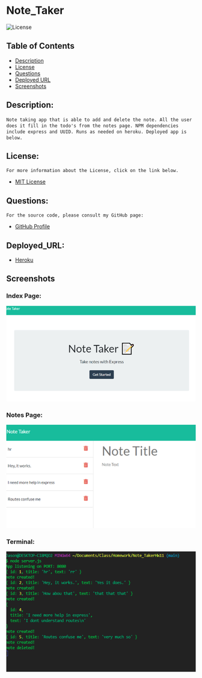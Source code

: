 # Note_Taker

![License](https://img.shields.io/badge/License-MIT-blue.svg 'License Badge')

## Table of Contents

- [Description](#description)
- [License](#license)
- [Questions](#questions)
- [Deployed URL](#deployed_URL)
- [Screenshots](#screenshots)

## Description:

    Note taking app that is able to add and delete the note. All the user does it fill in the todo's from the notes page. NPM dependencies include express and UUID. Runs as needed on heroku. Deployed app is below.


## License:

    For more information about the License, click on the link below.

- [MIT License](https://opensource.org/licenses/MIT)

## Questions:

    For the source code, please consult my GitHub page:

- [GitHub Profile](https://github.com/jlw429)

## Deployed_URL:

- [Heroku](https://morning-retreat-28029.herokuapp.com/)

## Screenshots

### Index Page:

![index.html](public/assets/index.png 'Index.html')

### Notes Page:

![notes.html](public/assets/notes.png 'Notes.html')

### Terminal:

![Terminal](public/assets/terminal.png 'Package.JSON')

